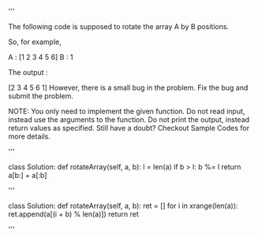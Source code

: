 '''

The following code is supposed to rotate the array A by B positions.

So, for example,

A : \[1 2 3 4 5 6\]
B : 1

The output :

\[2 3 4 5 6 1\]
However, there is a small bug in the problem. Fix the bug and submit the problem.

NOTE: You only need to implement the given function. Do not read input, instead use the arguments to the function. Do not print the output, instead return values as specified. Still have a doubt? Checkout Sample Codes for more details.

'''

class Solution:
def rotateArray(self, a, b):
l = len(a)
if b > l:
b %= l
return a\[b:\] + a\[:b\]

'''

class Solution:
def rotateArray(self, a, b):
ret = \[\]
for i in xrange(len(a)):
ret.append(a\[(i + b) % len(a)\])
return ret

'''
